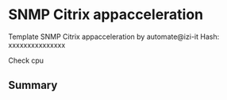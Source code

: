 # SNMP Citrix appacceleration
Template SNMP Citrix appacceleration by automate@izi-it
Hash: xxxxxxxxxxxxxxx

Check cpu
## Summary
